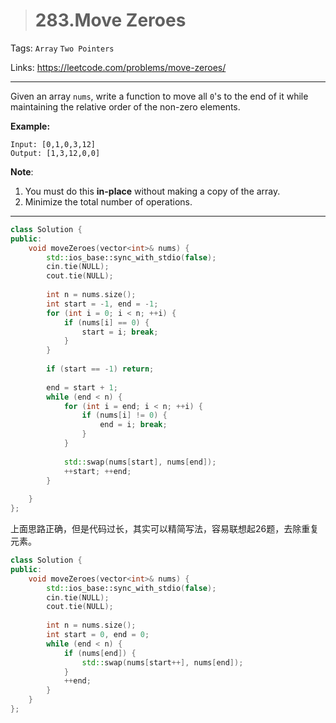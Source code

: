 > # 283.Move Zeroes

Tags: `Array` `Two Pointers`

Links: <https://leetcode.com/problems/move-zeroes/>

-----

Given an array `nums`, write a function to move all `0`'s to the end of it while maintaining the relative order of the non-zero elements.

**Example:**

```
Input: [0,1,0,3,12]
Output: [1,3,12,0,0]
```

**Note**:

1. You must do this **in-place** without making a copy of the array.
2. Minimize the total number of operations.

-----

```c++
class Solution {
public:
    void moveZeroes(vector<int>& nums) {
        std::ios_base::sync_with_stdio(false);
        cin.tie(NULL);
        cout.tie(NULL);
        
        int n = nums.size();
        int start = -1, end = -1;
        for (int i = 0; i < n; ++i) {
            if (nums[i] == 0) {
                start = i; break;
            }
        }
        
        if (start == -1) return;
        
        end = start + 1;
        while (end < n) {
            for (int i = end; i < n; ++i) {
                if (nums[i] != 0) {
                    end = i; break;
                }
            }
            
            std::swap(nums[start], nums[end]);
            ++start; ++end;
        }
        
    }
};
```

上面思路正确，但是代码过长，其实可以精简写法，容易联想起26题，去除重复元素。

```c++
class Solution {
public:
    void moveZeroes(vector<int>& nums) {
        std::ios_base::sync_with_stdio(false);
        cin.tie(NULL);
        cout.tie(NULL);
        
        int n = nums.size();
        int start = 0, end = 0;
        while (end < n) {
            if (nums[end]) {
                std::swap(nums[start++], nums[end]);
            }
            ++end;
        }
    }
};
```

